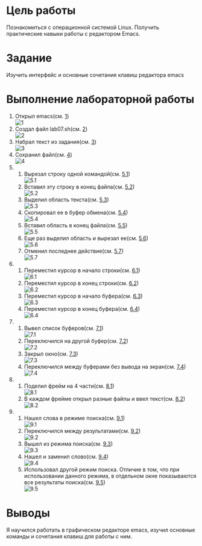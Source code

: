 # Цель работы

Познакомиться с операционной системой Linux. Получить практические навыки работы с редактором Emacs.

# Задание

Изучить интерфейс и основные сочетания клавиш редактора emacs


# Выполнение лабораторной работы

1. Открыл emacs(см. [1](image/1.png))  
![1](image/1.png)  
2. Создал файл lab07.sh(см. [2](image/2.png))  
![2](image/2.png)  
3. Набрал текст из задания(см. [3](image/3.png))  
![3](image/3.png)  
4. Сохранил файл(см. [4](image/4.png))  
![4](image/4.png)  
5.
	1. Вырезал строку одной командой(см. [5.1](image/5.1.png))  
	![5.1](image/5.1.png)  
	2. Вставил эту строку в конец файла(см. [5.2](image/5.2.png))  
	![5.2](image/5.2.png)  
	3. Выделил область текста(см. [5.3](image/5.3.png))  
	![5.3](image/5.3.png)  
	4. Скопировал ее в буфер обмена(см. [5.4](image/5.4.png))  
	![5.4](image/5.4.png)  
	5. Вставил область в конец файла(см. [5.5](image/5.5.png))  
	![5.5](image/5.5.png)  
	6. Еще раз выделил область и вырезал ее(см. [5.6](image/5.6.png))  
	![5.6](image/5.6.png)  
	7. Отменил последнее действие(см. [5.7](image/5.7.png))  
	![5.7](image/5.7.png)  
6. 
	1. Переместил курсор в начало строки(см. [6.1](image/6.1.png))  
	![6.1](image/6.1.png)  
	2. Переместил курсор в конец строки(см. [6.2](image/6.2.png))  
	![6.2](image/6.2.png)  
	3. Переместил курсор в начало буфера(см. [6.3](image/6.3.png))  
	![6.3](image/6.3.png)  
	4. Переместил курсор в конец буфера(см. [6.4](image/6.4.png))  
	![6.4](image/6.4.png)  
7. 
	1. Вывел список буферов(см. [7.1](image/7.1.png))  
	![7.1](image/7.1.png)  
	2. Переключился на другой буфер(см. [7.2](image/7.2.png))  
	![7.2](image/7.2.png)  
	3. Закрыл окно(см. [7.3](image/7.3.png))  
	![7.3](image/7.3.png)  
	4. Переключился между буферами без вывода на экран(см. [7.4](image/7.4.png))  
	![7.4](image/7.4.png)  
8. 
	1. Поделил фрейм на 4 части(см. [8.1](image/8.1.png))  
	![8.1](image/8.1.png)  
	2. В каждом фрейме открыл разные файлы и ввел текст(см. [8.2](image/8.2.png))  
	![8.2](image/8.2.png)  
9. 
	1. Нашел слова в режиме поиска(см. [9.1](image/9.1.png))  
	![9.1](image/9.1.png)  
	2. Переключился между результатами(см. [9.2](image/9.2.png))  
	![9.2](image/9.2.png)  
	3. Вышел из режима поиска(см. [9.3](image/9.3.png))  
	![9.3](image/9.3.png)  
	4. Нашел и заменил слово(см. [9.4](image/9.4.png))  
	![9.4](image/9.4.png)  
	5. Использовал другой режим поиска. Отличие в том, что при использовании данного режима, в отдельном окне показываются все результаты поиска(см. [9.5](image/9.5.png))  
	![9.5](image/9.5.png)  


# Выводы

Я научился работать в графическом редакторе emacs, изучил основные команды и сочетания клавиш для работы с ним. 